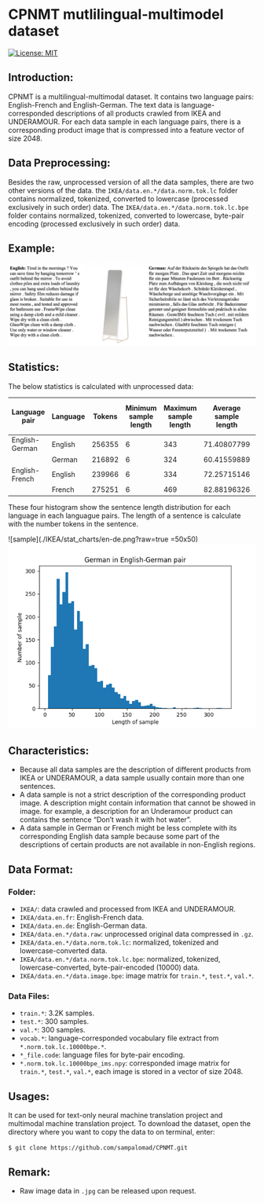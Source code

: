 # CPNMT mutlilingual-multimodel dataset
[![License: MIT](https://img.shields.io/badge/License-MIT-yellow.svg)](https://opensource.org/licenses/MIT)

## Introduction:

CPNMT is a multilingual-multimodal dataset. It contains two language pairs: English-French and English-German. The text data is language-corresponded descriptions of all products crawled from IKEA and UNDERAMOUR. For each data sample in each language pairs, there is a corresponding product image that is compressed into a feature vector of size 2048. 

## Data Preprocessing:

Besides the raw, unprocessed version of all the data samples, there are two other versions of the data. the `IKEA/data.en.*/data.norm.tok.lc` folder contains normalized, tokenized, converted to lowercase (processed exclusively in such order) data. The `IKEA/data.en.*/data.norm.tok.lc.bpe` folder contains normalized, tokenized, converted to lowercase, byte-pair encoding (processed exclusively in such order) data. 

## Example:
![sample](./IKEA/sample.png?raw=true "example")


## Statistics:
The below statistics is calculated with unprocessed data: 

| Language pair  | Language | Tokens | Minimum sample length | Maximum sample length | Average sample length | Standard derivation sample length | Vocabulary size |
|----------------|----------|--------|-----------------------|-----------------------|-----------------------|-----------------------------------|-----------------|
| English-German | English  | 256355 | 6                     | 343                   | 71.40807799           | 46.33073895                       | 6601            |
|                | German   | 216892 | 6                     | 324                   | 60.41559889           | 39.14467817                       | 10468           |
| English-French | English  | 239966 | 6                     | 334                   | 72.25715146           | 47.24279926                       | 6442            |
|                | French   | 275251 | 6                     | 469                   | 82.88196326           | 54.72162651                       | 7575            |

These four histogram show the sentence length distribution for each language in each languague pairs. The length of a sentence is calculate with the number tokens in the sentence.

![sample](./IKEA/stat_charts/en-de.png?raw=true =50x50) ![sample](./IKEA/stat_charts/de-de.png?raw=true)

## Characteristics:
- Because all data samples are the description of different products from IKEA or UNDERAMOUR, a data sample usually contain more than one sentences. 
-	A data sample is not a strict description of the corresponding product image. A description might contain information that cannot be showed in image. for example, a description for an Underamour product can contains the sentence “Don’t wash it with hot water”.
-	A data sample in German or French might be less complete with its corresponding English data sample because some part of the descriptions of certain products are not available in non-English regions.


## Data Format:

### Folder:
- `IKEA/`: data crawled and processed from IKEA and UNDERAMOUR.
- `IKEA/data.en.fr`: English-French data.
- `IKEA/data.en.de`: English-German data.
- `IKEA/data.en.*/data.raw`: unprocessed original data compressed in `.gz`. 
- `IKEA/data.en.*/data.norm.tok.lc`: normalized, tokenized and lowercase-converted data. 
- `IKEA/data.en.*/data.norm.tok.lc.bpe`: normalized, tokenized, lowercase-converted, byte-pair-encoded (10000) data.
- `IKEA/data.en.*/data.image.bpe`: image matrix for `train.*`, `test.*`, `val.*`.

### Data Files:
- `train.*`: 3.2K samples.
- `test.*`: 300 samples.
- `val.*`: 300 samples.
- `vocab.*`: language-corresponded vocabulary file extract from `*.norm.tok.lc.10000bpe.*`.
- `*_file.code`: language files for byte-pair encoding.
- `*.norm.tok.lc.10000bpe_ims.npy`: corresponded image matrix for `train.*`, `test.*`, `val.*`, each image is stored in a vector of size 2048. 


## Usages:
It can be used for text-only neural machine translation project and multimodal machine translation project.
To download the dataset, open the directory where you want to copy the data to on terminal, enter: 

```$ git clone https://github.com/sampalomad/CPNMT.git```

## Remark:
- Raw image data in `.jpg` can be released upon request.
